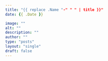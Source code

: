 ```yaml
---
title: "{{ replace .Name "-" " " | title }}"
date: {{ .Date }}

image: ""
alt: ""
description: ""
author: ""
type: "posts"
layout: "single"
draft: false
---
```

